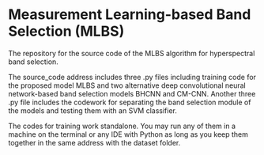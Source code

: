 # Measurement Learning-based Band Selection (MLBS)

The repository for the source code of the MLBS algorithm for hyperspectral band selection.

The source_code address includes three .py files including training code for the proposed model MLBS and two alternative deep convolutional neural network-based band selection models BHCNN and CM-CNN. Another three .py file includes the codework for separating the band selection module of the models and testing them with an SVM classifier.

The codes for training work standalone. You may run any of them in a machine on the terminal or any IDE with Python as long as you keep them together in the same address with the dataset folder.
